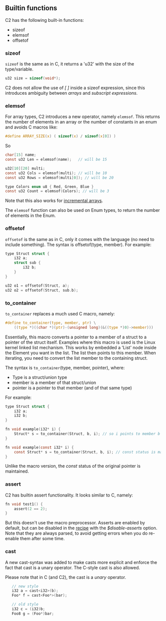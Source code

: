 
## Builtin functions

C2 has the following built-in functions:

* sizeof
* elemsof
* offsetof

### sizeof ###
`sizeof` is the same as in C, it returns a 'u32' with the size of the type/variable.

```c
u32 size = sizeof(void*);
```

C2 does not allow the use of *[ ]* inside a sizeof expression, since this introduces
ambiguity between _arrays_ and _subscript expressions_.

### elemsof ###
For array types, C2 introduces a new operator, namely `elemsof`. This returns the number
of elements in an array or the number of constants in an enum and avoids C macros like:
```c
#define ARRAY_SIZE(x) ( sizeof(x) / sizeof(x[0]) )
```

So

```c
char[15] name;
const u32 Len = elemsof(name);   // will be 15

u32[10][20] multi;
const u32 Cols = elemsof(multi); // will be 10
const u32 Rows = elemsof(multi[0]); // will be 20

type Colors enum u8 { Red, Green, Blue }
const u32 Count = elemsof(Colors); // will be 3

```
Note that this also works for [incremental arrays](variables/#incremental-arrays).

The `elemsof` function can also be used on Enum types, to return the number of elements
in the Enum.


### offsetof
`offsetof` is the same as in C, only it comes with the language (no need to include something).
The syntax is offsetof(type, member). For example:

```c
type Struct struct {
    i32 a;
    struct sub {
        i32 b;
    }
}

u32 o1 = offsetof(Struct, a);
u32 o2 = offsetof(Struct, sub.b);
```

### to_container

`to_container` replaces a much used C macro, namely:
```c
#define to_container(type, member, ptr) \
    ((type *)((char *)(ptr)-(unsigned long)(&((type *)0)->member)))
```

Essentially, this macro converts a pointer to a member of a struct to
a pointer of the struct itself. Examples where this macro is used is the Linux kernel
linked list mechanism. This works by embedded a 'List' node inside the Element you want
in the list. The list then points to this member. When iterating, you need to
convert the list member to the containing struct.

The syntax is `to_container`(type, member, pointer), where:

- Type is a struct/union type
- member is a member of that struct/union
- pointer is a pointer to that member (and of that same type)

For example:

```c
type Struct struct {
    i32 a;
    i32 b;
}

fn void example(i32* i) {
    Struct* s = to_container(Struct, b, i); // so i points to member b
}

fn void example(const i32* i) {
    const Struct* s = to_container(Struct, b, i); // const status is maintained
}
```

Unlike the macro version, the _const_ status of the original pointer is maintained.


### assert

C2 has builtin assert functionality. It looks similar to C, namely:

```c
fn void test1() {
    assert(2 == 2);
}
```

But this doesn't use the macro preprocessor. Asserts are enabled by default, but can be disabled
in the [recipe](../build_system/recipe_file/) with the *$disable-asserts* option. Note that they are always parsed, to avoid getting
errors when you do re-enable them after some time.

### cast

A new cast-syntax was added to make casts more explicit and enforce the fact that cast is a
unary operator. The C-style cast is also allowed.

Please note that in C (and C2), the cast is a *unary* operator.

```c
   // new style
   i32 a = cast<i32>(b);
   Foo* f = cast<Foo*>(bar);

   // old style
   i32 c = (i32)b;
   Foo8 g = (Foo*)bar;
```

